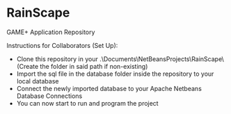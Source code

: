# RainScape
GAME+ Application Repository

Instructions for Collaborators (Set Up):
- Clone this repository in your .\Documents\NetBeansProjects\RainScape\ (Create the folder in said path if non-existing)
- Import the sql file in the database folder inside the repository to your local database
- Connect the newly imported database to your Apache Netbeans Database Connections
- You can now start to run and program the project
